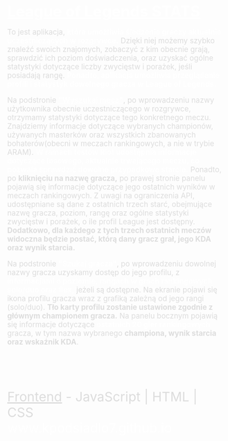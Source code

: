 <a href="kpodsiadlo7.github.io" style="color: #fff; margin-bottom: 20px; font-size: 35px; font-weight: 700;">League of
Legends STATS</a>
<p style="font-size: 17px; color: #ddd;">To jest aplikacja, <b style="color: white">która umożliwia śledzenie graczy aktualnie uczestniczących w rozgrywce.</b> 
                                Dzięki niej możemy szybko znaleźć swoich znajomych, zobaczyć z kim obecnie grają, 
                                sprawdzić ich poziom doświadczenia, oraz uzyskać 
                                ogólne statystyki dotyczące liczby zwycięstw i porażek, jeśli posiadają rangę. <b style="color: white">Ponadto, aplikacja umożliwia przeglądanie profili i statystyk 
                                dowolnego gracza w League of Legends.</b></p>
                        <p style="font-size: 17px; color: #ddd;">
                            Na podstronie <a href="kpodsiadlo7.github.io/matchinfo.html" style="color: white"><b>"Wyszukaj mecz"</b></a>, po wprowadzeniu nazwy użytkownika obecnie uczestniczącego w rozgrywce, 
                            otrzymamy statystyki dotyczące tego konkretnego meczu. Znajdziemy informacje dotyczące wybranych championów, używanych masterków oraz wszystkich zbanowanych 
                            bohaterów(obecni w meczach rankingowych, a nie w trybie ARAM).
                            <b style="color: white">W ramach testów Riot udostępnia informacje dotyczące losowego, aktualnie trwającego meczu, co pozwala sprawdzić dowolne przypadkowe starcie.</b>
                            Ponadto, po <b>kliknięciu na nazwę gracza,</b> po prawej stronie panelu pojawią się informacje dotyczące jego ostatnich wyników w meczach rankingowych. 
                            Z uwagi na ograniczenia API, udostępniane są dane z ostatnich trzech starć, obejmujące nazwę gracza, poziom, rangę oraz ogólne statystyki zwycięstw i porażek, 
                            o ile profil League jest dostępny. <b>Dodatkowo, dla każdego z tych trzech ostatnich meczów widoczna będzie postać, którą dany gracz grał, jego KDA oraz wynik starcia.</b>
                        </p>
                        <p style="font-size: 17px; color: #ddd;">
                            Na podstronie <a href="kpodsiadlo7.github.io/summoner.html" style="color: white"><b>"Szukaj gracza"</b></a>, po wprowadzeniu dowolnej nazwy gracza uzyskamy dostęp do jego profilu, 
                            z <b style="color: white">informacjami o poziomie, rangach w grach rankingowych solo/duo oraz flex,</b> jeżeli są dostępne. Na ekranie pojawi się ikona profilu gracza wraz z 
                            grafiką zależną od jego rangi (solo/duo). <b>Tło karty profilu zostanie ustawione zgodnie z głównym championem gracza.</b>
                            Na panelu bocznym pojawią się informacje dotyczące <b style="color: white">ostatnich 20 gier rankingowych</b> gracza, w tym nazwa wybranego <b>championa, wynik starcia oraz wskaźnik KDA</b>.
                        </p><br><br><br>
<p style="font-size: 30px; color: #ddd"><a style="color: #ddd" href="https://github.com/kpodsiadlo7/kpodsiadlo7.github.io">Frontend</a> - JavaScript | HTML | CSS <br> <a href="www.kpodsiadlo7.github.io" style="color: #fff; text-decoration: none">www.kpodsiadlo7.github.io</a></p>